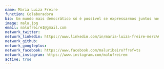 ```yaml
---
name: Maria Luiza Freire
function: Colaboradora
bio: Um mundo mais democrático só é possível se expressarmos juntos nossa vontade coletiva de mudança social (e bem alto!).
image: malu.jpg
email: malufreire1@gmail.com
network_twitter: 
network_linkedin: https://www.linkedin.com/in/maria-luiza-freire-merc%C3%AAs-55a837bb/
network_github: 
network_googleplus:
network_facebook: https://www.facebook.com/maluribeiro?fref=ts
network_instagram: https://www.instagram.com/malufreirem
active: true
---
```

